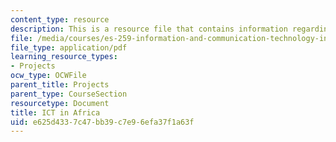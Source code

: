 ```yaml
---
content_type: resource
description: This is a resource file that contains information regarding ICT in africa.
file: /media/courses/es-259-information-and-communication-technology-in-africa-spring-2006/e625d4337c47bb39c7e96efa37f1a63f_MITES_259S06_gul_3.pdf
file_type: application/pdf
learning_resource_types:
- Projects
ocw_type: OCWFile
parent_title: Projects
parent_type: CourseSection
resourcetype: Document
title: ICT in Africa
uid: e625d433-7c47-bb39-c7e9-6efa37f1a63f
---
```

